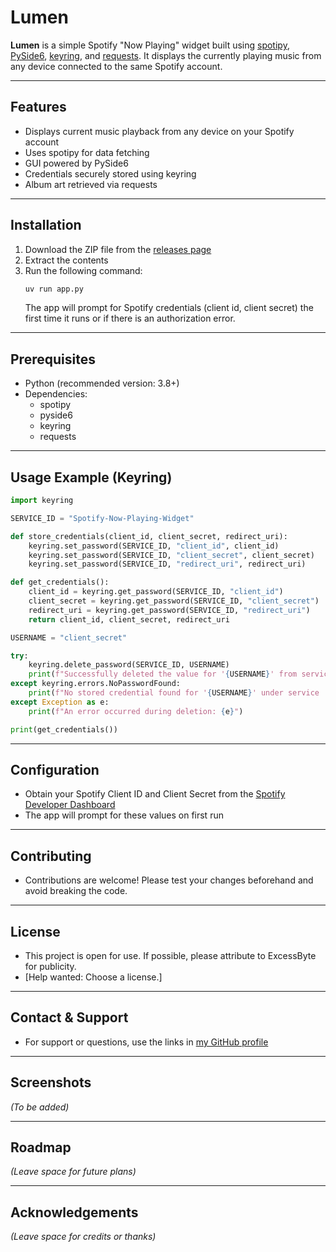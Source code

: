 # Lumen

**Lumen** is a simple Spotify "Now Playing" widget built using [spotipy](https://spotipy.readthedocs.io/), [PySide6](https://doc.qt.io/qtforpython/), [keyring](https://pypi.org/project/keyring/), and [requests](https://requests.readthedocs.io/). It displays the currently playing music from any device connected to the same Spotify account.

---

## Features
- Displays current music playback from any device on your Spotify account
- Uses spotipy for data fetching
- GUI powered by PySide6
- Credentials securely stored using keyring
- Album art retrieved via requests

---

## Installation
1. Download the ZIP file from the [releases page](https://github.com/ExcessByte/Lumen/releases)
2. Extract the contents
3. Run the following command:
   ```bash
   uv run app.py
   ```
   The app will prompt for Spotify credentials (client id, client secret) the first time it runs or if there is an authorization error.

---

## Prerequisites
- Python (recommended version: 3.8+)
- Dependencies:
  - spotipy
  - pyside6
  - keyring
  - requests

---

## Usage Example (Keyring)
```python
import keyring

SERVICE_ID = "Spotify-Now-Playing-Widget"

def store_credentials(client_id, client_secret, redirect_uri):
    keyring.set_password(SERVICE_ID, "client_id", client_id)
    keyring.set_password(SERVICE_ID, "client_secret", client_secret)
    keyring.set_password(SERVICE_ID, "redirect_uri", redirect_uri)

def get_credentials():
    client_id = keyring.get_password(SERVICE_ID, "client_id")
    client_secret = keyring.get_password(SERVICE_ID, "client_secret")
    redirect_uri = keyring.get_password(SERVICE_ID, "redirect_uri")
    return client_id, client_secret, redirect_uri

USERNAME = "client_secret"

try:
    keyring.delete_password(SERVICE_ID, USERNAME)
    print(f"Successfully deleted the value for '{USERNAME}' from service '{SERVICE_ID}'.")
except keyring.errors.NoPasswordFound:
    print(f"No stored credential found for '{USERNAME}' under service '{SERVICE_ID}'.")
except Exception as e:
    print(f"An error occurred during deletion: {e}")

print(get_credentials())
```
---

## Configuration
- Obtain your Spotify Client ID and Client Secret from the [Spotify Developer Dashboard](https://developer.spotify.com/dashboard)
- The app will prompt for these values on first run

---

## Contributing
- Contributions are welcome! Please test your changes beforehand and avoid breaking the code.

---

## License
- This project is open for use. If possible, please attribute to ExcessByte for publicity.
- [Help wanted: Choose a license.]

---

## Contact & Support
- For support or questions, use the links in [my GitHub profile](https://github.com/ExcessByte)

---

## Screenshots
*(To be added)*

---

## Roadmap
*(Leave space for future plans)*

---

## Acknowledgements
*(Leave space for credits or thanks)*

